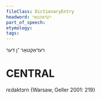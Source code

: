 ```yaml
---
fileClass: DictionaryEntry
headword: רעדאַקטאָר
part_of_speech: 
etymology: 
tags: 
---
```

רעדאַקטאָר
־ן
דער

CENTRAL
========

rɛdaktɔrn {Warsaw, Geller 2001: 219}